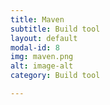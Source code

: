 ```yaml
---
title: Maven
subtitle: Build tool
layout: default
modal-id: 8
img: maven.png
alt: image-alt
category: Build tool

---
```

